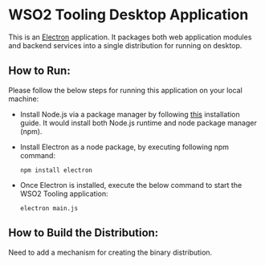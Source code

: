 # WSO2 Tooling Desktop Application

This is an [Electron](https://github.com/electron/electron) application. It packages 
both web application modules and backend services into a single distribution for 
running on desktop.

## How to Run:

Please follow the below steps for running this application on your local machine:

- Install Node.js via a package manager by following [this](https://nodejs.org/en/download/package-manager/) 
installation guide. It would install both Node.js runtime and node package manager (npm).

- Install Electron as a node package, by executing following npm command:
    ```
    npm install electron
    ```

- Once Electron is installed, execute the below command to start the WSO2 Tooling application:

    ```
    electron main.js
    ```

## How to Build the Distribution:

Need to add a mechanism for creating the binary distribution.